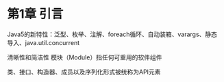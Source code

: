 # 第1章 引言

Java5的新特性：泛型、枚举、注解、foreach循环、自动装箱、varargs、静态导入、java.util.concurrent

清晰性和简洁性	模块（Module）指任何可重用的软件组件

类、接口、构造器、成员以及序列化形式被统称为API元素

